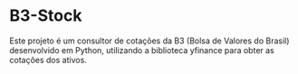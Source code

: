 # B3-Stock
Este projeto é um consultor de cotações da B3 (Bolsa de Valores do Brasil) desenvolvido em Python, utilizando a biblioteca yfinance para obter as cotações dos ativos.
